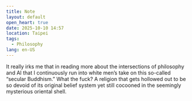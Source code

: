 ```yaml
---
title: Note
layout: default
open_heart: true
date: 2025-10-10 14:57
location: Taipei
tags: 
  - Philosophy
lang: en-US
---
```


It really irks me that in reading more about the intersections of philosophy and AI that I continuously run into white men’s take on this so-called “secular Buddhism.” What the fuck? A religion that gets hollowed out to be so devoid of its original belief system yet still cocooned in the seemingly mysterious oriental shell.
